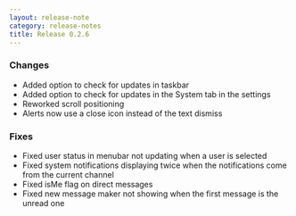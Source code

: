 ```yaml
---
layout: release-note
category: release-notes
title: Release 0.2.6
---
```


### Changes

- Added option to check for updates in taskbar
- Added option to check for updates in the System tab in the settings
- Reworked scroll positioning
- Alerts now use a close icon instead of the text dismiss

### Fixes

- Fixed user status in menubar not updating when a user is selected
- Fixed system notifications displaying twice when the notifications come from the current channel
- Fixed isMe flag on direct messages
- Fixed new message maker not showing when the first message is the unread one

